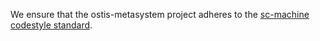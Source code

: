 We ensure that the ostis-metasystem project adheres to the [sc-machine codestyle standard](https://ostis-ai.github.io/sc-machine/dev/codestyle/).
